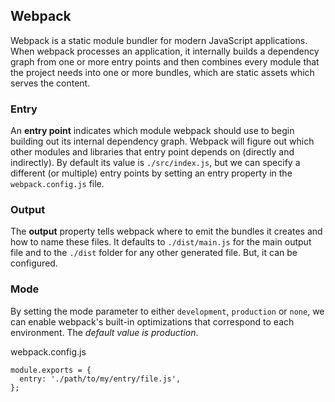 ## **Webpack**

Webpack is a static module bundler for modern JavaScript applications. 
When webpack processes an application, it internally builds a dependency graph from one 
or more entry points and then combines every module that the project needs into one or more bundles, 
which are static assets which serves the content.

### **Entry**

An **entry point** indicates which module webpack should use to begin building out its internal 
dependency graph. Webpack will figure out which other modules and libraries that entry point depends on (directly and indirectly).
By default its value is `./src/index.js`, but we can specify a different (or multiple) entry points by setting an entry property in the `webpack.config.js` file.

### **Output**

The **output** property tells webpack where to emit the bundles 
it creates and how to name these files. It defaults to `./dist/main.js` for the main output file and to the `./dist` folder 
for any other generated file. But, it can be configured.

### **Mode**

By setting the mode parameter to either `development`, `production` or `none`, we 
can enable webpack's built-in optimizations that correspond to each environment. The _default value is production_.


webpack.config.js
```
module.exports = {
  entry: './path/to/my/entry/file.js',
};
```
